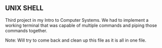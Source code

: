 UNIX SHELL
-------------------------------------
Third project in my Intro to Computer Systems. We had to implement a working terminal that was capable of multiple commands and 
piping those commands together.

Note: Will try to come back and clean up this file as it is all in one file.
